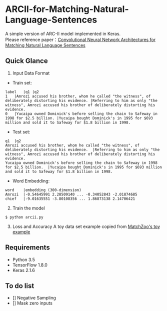 # ARCII-for-Matching-Natural-Language-Sentences
A simple version of ARC-II model implemented in Keras.<br>
Please reference paper：<a href='https://arxiv.org/abs/1503.03244'>Convolutional Neural Network Architectures for Matching Natural Language Sentences</a>

## Quick Glance
1. Input Data Format
* Train set:
```
label	|q1	|q2
1	|Amrozi accused his brother, whom he called "the witness", of deliberately distorting his evidence.	|Referring to him as only "the witness", Amrozi accused his brother of deliberately distorting his evidence.
0	|Yucaipa owned Dominick's before selling the chain to Safeway in 1998 for $2.5 billion.	|Yucaipa bought Dominick's in 1995 for $693 million and sold it to Safeway for $1.8 billion in 1998.
```

* Test set:
```
q1	|q2
Amrozi accused his brother, whom he called "the witness", of deliberately distorting his evidence.	|Referring to him as only "the witness", Amrozi accused his brother of deliberately distorting his evidence.
Yucaipa owned Dominick's before selling the chain to Safeway in 1998 for $2.5 billion.	|Yucaipa bought Dominick's in 1995 for $693 million and sold it to Safeway for $1.8 billion in 1998.
```

* Word Embedding:
```
word	|embedding (300-dimension)
Amrozi	|-0.54645991 2.28509140 ... -0.34052843 -2.01874685
chief	|-9.01635551 -3.80108356 ... 1.86873138 2.14706421
```

2. Train the model
```
$ python arcii.py
```

3. Loss and Accuracy
A toy data set example copied from <a href='https://github.com/faneshion/MatchZoo/tree/master/data/toy_example'>MatchZoo's toy example</a>


## Requirements
* Python 3.5
* TensorFlow 1.8.0
* Keras 2.1.6

## To do list
* [] Negative Sampling<br>
* [] Mask zero inputs<br>

